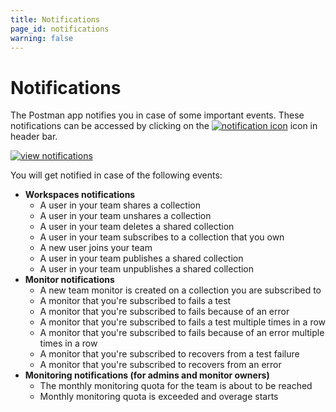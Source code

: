 ```yaml
---
title: Notifications
page_id: notifications
warning: false
---
```


# Notifications

The Postman app notifies you in case of some important events. These notifications can be accessed by clicking on the [![notification icon](https://s3.amazonaws.com/postman-static-getpostman-com/postman-docs/59084883.png)](https://s3.amazonaws.com/postman-static-getpostman-com/postman-docs/59084883.png) icon in header bar.

[![view notifications](https://s3.amazonaws.com/postman-static-getpostman-com/postman-docs/Notifications_Updated.png)](https://s3.amazonaws.com/postman-static-getpostman-com/postman-docs/WS-notifications2.png)

You will get notified in case of the following events:

* **Workspaces notifications**
  * A user in your team shares a collection
  * A user in your team unshares a collection
  * A user in your team deletes a shared collection
  * A user in your team subscribes to a collection that you own
  * A new user joins your team
  * A user in your team publishes a shared collection
  * A user in your team unpublishes a shared collection
* **Monitor notifications**
  * A new team monitor is created on a collection you are subscribed to
  * A monitor that you're subscribed to fails a test
  * A monitor that you're subscribed to fails because of an error
  * A monitor that you're subscribed to fails a test multiple times in a row
  * A monitor that you're subscribed to fails because of an error multiple times in a row
  * A monitor that you're subscribed to recovers from a test failure
  * A monitor that you're subscribed to recovers from an error
* **Monitoring notifications \(for admins and monitor owners\)**
  * The monthly monitoring quota for the team is about to be reached
  * Monthly monitoring quota is exceeded and overage starts

